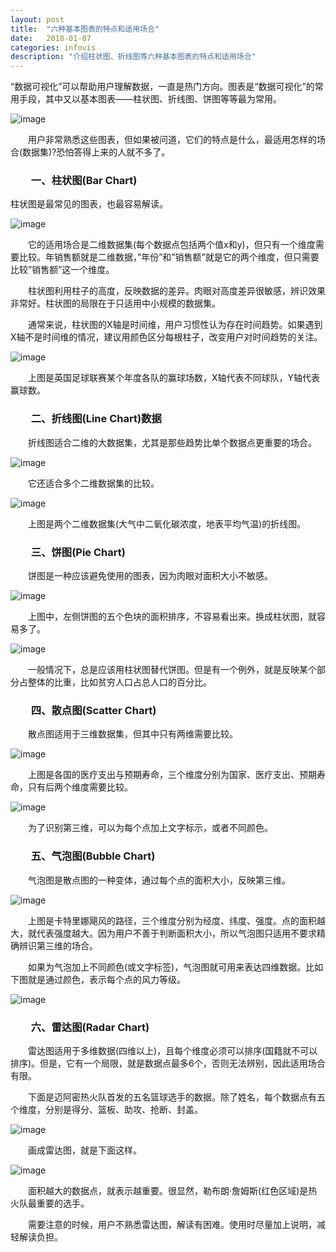 ```yaml
---
layout: post
title:  "六种基本图表的特点和适用场合"
date:   2018-01-07
categories: infovis
description: "介绍柱状图、折线图等六种基本图表的特点和适用场合"
---
```



“数据可视化”可以帮助用户理解数据，一直是热门方向。图表是“数据可视化”的常用手段，其中又以基本图表——柱状图、折线图、饼图等等最为常用。

![image](../../../../../images/chart_type_image1.png)
 
 
　　用户非常熟悉这些图表，但如果被问道，它们的特点是什么，最适用怎样的场合(数据集)?恐怕答得上来的人就不多了。
 
### 　　一、柱状图(Bar Chart)
 
柱状图是最常见的图表，也最容易解读。

![image](../../../../../images/chart_type_image2.png)

　　它的适用场合是二维数据集(每个数据点包括两个值x和y)，但只有一个维度需要比较。年销售额就是二维数据，”年份”和”销售额”就是它的两个维度，但只需要比较”销售额”这一个维度。
 
　　柱状图利用柱子的高度，反映数据的差异。肉眼对高度差异很敏感，辨识效果非常好。柱状图的局限在于只适用中小规模的数据集。
 
　　通常来说，柱状图的X轴是时间维，用户习惯性认为存在时间趋势。如果遇到X轴不是时间维的情况，建议用颜色区分每根柱子，改变用户对时间趋势的关注。

![image](../../../../../images/chart_type_image3.png)

　　上图是英国足球联赛某个年度各队的赢球场数，X轴代表不同球队，Y轴代表赢球数。
 
### 　　二、折线图(Line Chart)数据
 
　　折线图适合二维的大数据集，尤其是那些趋势比单个数据点更重要的场合。

![image](../../../../../images/chart_type_image1.png)

　　它还适合多个二维数据集的比较。

![image](../../../../../images/chart_type_image5.png)

　　上图是两个二维数据集(大气中二氧化碳浓度，地表平均气温)的折线图。
 
### 　　三、饼图(Pie Chart)
 
　　饼图是一种应该避免使用的图表，因为肉眼对面积大小不敏感。

![image](../../../../../images/chart_type_image6.png)

　　上图中，左侧饼图的五个色块的面积排序，不容易看出来。换成柱状图，就容易多了。

![image](../../../../../images/chart_type_image7.png)

　　一般情况下，总是应该用柱状图替代饼图。但是有一个例外，就是反映某个部分占整体的比重，比如贫穷人口占总人口的百分比。       
 
### 　　四、散点图(Scatter Chart)
 
　　散点图适用于三维数据集，但其中只有两维需要比较。

![image](../../../../../images/chart_type_image8.png)

　　上图是各国的医疗支出与预期寿命，三个维度分别为国家、医疗支出、预期寿命，只有后两个维度需要比较。

![image](../../../../../images/chart_type_image9.png)

　　为了识别第三维，可以为每个点加上文字标示，或者不同颜色。   
 
### 　　五、气泡图(Bubble Chart)
 
　　气泡图是散点图的一种变体，通过每个点的面积大小，反映第三维。

![image](../../../../../images/chart_type_image10.png)

　　上图是卡特里娜飓风的路径，三个维度分别为经度、纬度、强度。点的面积越大，就代表强度越大。因为用户不善于判断面积大小，所以气泡图只适用不要求精确辨识第三维的场合。
 
　　如果为气泡加上不同颜色(或文字标签)，气泡图就可用来表达四维数据。比如下图就是通过颜色，表示每个点的风力等级。

![image](../../../../../images/chart_type_image11.png)

### 　　六、雷达图(Radar Chart)
 
　　雷达图适用于多维数据(四维以上)，且每个维度必须可以排序(国籍就不可以排序)。但是，它有一个局限，就是数据点最多6个，否则无法辨别，因此适用场合有限。
 
　　下面是迈阿密热火队首发的五名篮球选手的数据。除了姓名，每个数据点有五个维度，分别是得分、篮板、助攻、抢断、封盖。

![image](../../../../../images/chart_type_image12.png)

　　画成雷达图，就是下面这样。       

![image](../../../../../images/chart_type_image13.png)

　　面积越大的数据点，就表示越重要。很显然，勒布朗·詹姆斯(红色区域)是热火队最重要的选手。
 
　　需要注意的时候，用户不熟悉雷达图，解读有困难。使用时尽量加上说明，减轻解读负担。